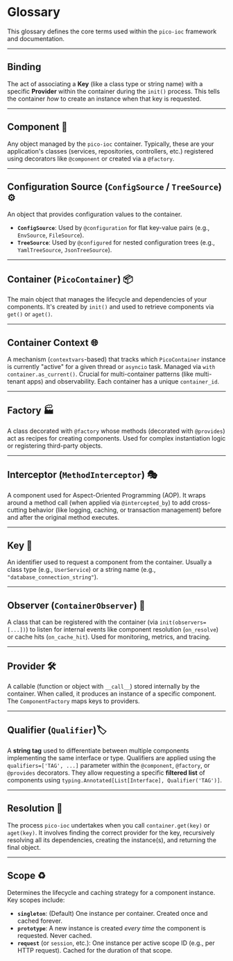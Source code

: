 # Glossary

This glossary defines the core terms used within the `pico-ioc` framework and documentation.

---

## **Binding**
The act of associating a **Key** (like a class type or string name) with a specific **Provider** within the container during the `init()` process. This tells the container *how* to create an instance when that key is requested.

---

## **Component** 🧩
Any object managed by the `pico-ioc` container. Typically, these are your application's classes (services, repositories, controllers, etc.) registered using decorators like `@component` or created via a `@factory`.

---

## **Configuration Source** (`ConfigSource` / `TreeSource`) ⚙️
An object that provides configuration values to the container.
* **`ConfigSource`**: Used by `@configuration` for flat key-value pairs (e.g., `EnvSource`, `FileSource`).
* **`TreeSource`**: Used by `@configured` for nested configuration trees (e.g., `YamlTreeSource`, `JsonTreeSource`).

---

## **Container** (`PicoContainer`) 📦
The main object that manages the lifecycle and dependencies of your components. It's created by `init()` and used to retrieve components via `get()` or `aget()`.

---

## **Container Context** 🌐
A mechanism (`contextvars`-based) that tracks which `PicoContainer` instance is currently "active" for a given thread or `asyncio` task. Managed via `with container.as_current()`. Crucial for multi-container patterns (like multi-tenant apps) and observability. Each container has a unique `container_id`.

---

## **Factory** 🏭
A class decorated with `@factory` whose methods (decorated with `@provides`) act as recipes for creating components. Used for complex instantiation logic or registering third-party objects.

---

## **Interceptor** (`MethodInterceptor`) 🎭
A component used for Aspect-Oriented Programming (AOP). It wraps around a method call (when applied via `@intercepted_by`) to add cross-cutting behavior (like logging, caching, or transaction management) before and after the original method executes.

---

## **Key** 🔑
An identifier used to request a component from the container. Usually a class type (e.g., `UserService`) or a string name (e.g., `"database_connection_string"`).

---

## **Observer** (`ContainerObserver`) 👀
A class that can be registered with the container (via `init(observers=[...])`) to listen for internal events like component resolution (`on_resolve`) or cache hits (`on_cache_hit`). Used for monitoring, metrics, and tracing.

---

## **Provider** 🛠️
A callable (function or object with `__call__`) stored internally by the container. When called, it produces an instance of a specific component. The `ComponentFactory` maps keys to providers.

---

## **Qualifier** (`Qualifier`)🏷️
A **string tag** used to differentiate between multiple components implementing the same interface or type. Qualifiers are applied using the `qualifiers=['TAG', ...]` parameter within the `@component`, `@factory`, or `@provides` decorators. They allow requesting a specific **filtered list** of components using `typing.Annotated[List[Interface], Qualifier('TAG')]`.

---

## **Resolution** 🔗
The process `pico-ioc` undertakes when you call `container.get(key)` or `aget(key)`. It involves finding the correct provider for the key, recursively resolving all its dependencies, creating the instance(s), and returning the final object.

---

## **Scope** ♻️
Determines the lifecycle and caching strategy for a component instance. Key scopes include:
* **`singleton`**: (Default) One instance per container. Created once and cached forever.
* **`prototype`**: A new instance is created *every time* the component is requested. Never cached.
* **`request`** (or `session`, etc.): One instance per active scope ID (e.g., per HTTP request). Cached for the duration of that scope.
